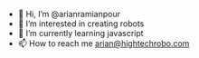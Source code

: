 - 👋 Hi, I’m @arianramianpour
- 👀 I’m interested in creating robots
- 🌱 I’m currently learning javascript
- 📫 How to reach me arian@hightechrobo.com

<!---
arianramianpour/arianramianpour is a ✨ special ✨ repository because its `README.md` (this file) appears on your GitHub profile.
You can click the Preview link to take a look at your changes.
--->
